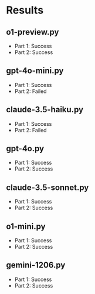 # Results

## o1-preview.py

- Part 1: Success
- Part 2: Success

## gpt-4o-mini.py

- Part 1: Success
- Part 2: Failed

## claude-3.5-haiku.py

- Part 1: Success
- Part 2: Failed

## gpt-4o.py

- Part 1: Success
- Part 2: Success

## claude-3.5-sonnet.py

- Part 1: Success
- Part 2: Success

## o1-mini.py

- Part 1: Success
- Part 2: Success

## gemini-1206.py

- Part 1: Success
- Part 2: Success
